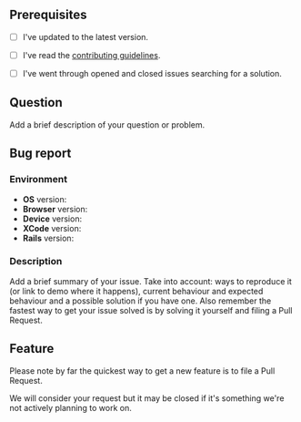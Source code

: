 ## Prerequisites
- [ ] I've updated to the latest version.
- [ ] I've read the [contributing guidelines](./CONTRIBUTING.md).
- [ ] I've went through opened and closed issues searching for a solution.


## Question
Add a brief description of your question or problem.


## Bug report

### Environment
- **OS** version:
- **Browser** version:
- **Device** version:
- **XCode** version:
- **Rails** version:

### Description
Add a brief summary of your issue.
Take into account: ways to reproduce it (or link to demo where it happens), current behaviour and expected behaviour and a possible solution if you have one.
Also remember the fastest way to get your issue solved is by solving it yourself and filing a Pull Request.


## Feature
Please note by far the quickest way to get a new feature is to file a Pull Request.

We will consider your request but it may be closed if it's something we're not actively planning to work on.
